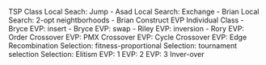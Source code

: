 TSP Class
Local Seach: Jump - Asad
Local Search: Exchange - Brian
Local Search: 2-opt neightborhoods - Brian
Construct EVP Individual Class - Bryce
EVP: insert - Bryce
EVP: swap - Riley
EVP: inversion - Rory
EVP: Order Crossover
EVP: PMX Crossover
EVP: Cycle Crossover
EVP: Edge Recombination
Selection: fitness-proportional
Selection: tournament selection
Selection: Elitism
EVP: 1
EVP: 2
EVP: 3
Inver-over